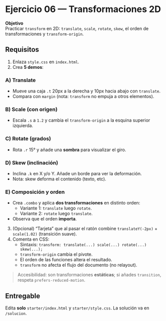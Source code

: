 # Ejercicio 06 — Transformaciones 2D

**Objetivo**  
Practicar `transform` en 2D: `translate`, `scale`, `rotate`, `skew`, el orden de transformaciones y `transform-origin`.

## Requisitos

1. Enlaza `style.css` en `index.html`.
2. Crea **5 demos**:

### A) Translate

- Mueve una caja `.t` 20px a la derecha y 10px hacia abajo con `translate`.
- Compara con `margin` (nota: `transform` no empuja a otros elementos).

### B) Scale (con origen)

- Escala `.s` a `1.2` y cambia el `transform-origin` a la esquina superior izquierda.

### C) Rotate (grados)

- Rota `.r` 15° y añade una **sombra** para visualizar el giro.

### D) Skew (inclinación)

- Inclina `.k` en X y/o Y. Añade un borde para ver la deformación.
- Nota: skew deforma el contenido (texto, etc).

### E) Composición y orden

- Crea `.combo` y aplica **dos transformaciones** en distinto orden:
  - Variante 1: `translate` luego `rotate`.
  - Variante 2: `rotate` luego `translate`.
- Observa que el orden **importa**.

3. (Opcional) “Tarjeta” que al pasar el ratón combine `translateY(-2px)` + `scale(1.02)` (transición suave).
4. Comenta en CSS:
   - Sintaxis: `transform: translate(...) scale(...) rotate(...) skew(...);`
   - `transform-origin` cambia el pivote.
   - El orden de las funciones altera el resultado.
   - `transform` no afecta el flujo del documento (no relayout).

> Accesibilidad: son transformaciones **estáticas**; si añades `transition`, respeta `prefers-reduced-motion`.

## Entregable

Edita **solo** `starter/index.html` y `starter/style.css`. La solución va en `/solucion`.
